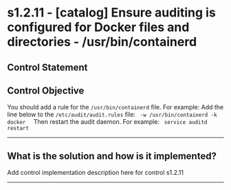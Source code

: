 # s1.2.11 - \[catalog\] Ensure auditing is configured for Docker files and directories - /usr/bin/containerd

## Control Statement

## Control Objective

You should add a rule for the `/usr/bin/containerd` file.    For example:    Add the line below to the `/etc/audit/audit.rules` file:  ```  -w /usr/bin/containerd -k docker   ```  Then restart the audit daemon.     For example:  ```  service auditd restart  ```

______________________________________________________________________

## What is the solution and how is it implemented?

Add control implementation description here for control s1.2.11

______________________________________________________________________
